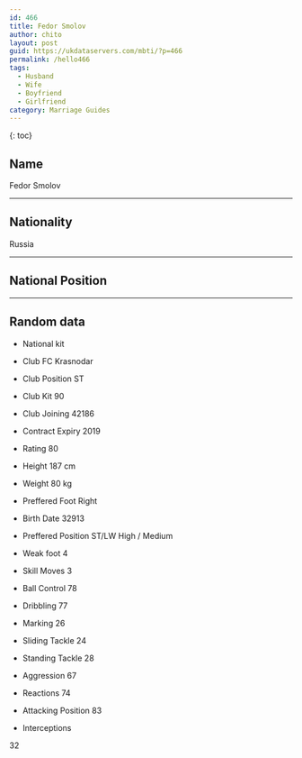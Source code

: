 ```yaml
---
id: 466
title: Fedor Smolov
author: chito
layout: post
guid: https://ukdataservers.com/mbti/?p=466
permalink: /hello466
tags:
  - Husband
  - Wife
  - Boyfriend
  - Girlfriend
category: Marriage Guides
---
```



{: toc}

## Name  
Fedor Smolov 

* * *

## Nationality  
Russia 

* * *

## National Position 

* * *

## Random data 

  * National kit 
  * Club 
FC Krasnodar 

  * Club Position 
ST 

  * Club Kit 
90 

  * Club Joining 
42186 

  * Contract Expiry 
2019 

  * Rating 
80 

  * Height 
187 cm 

  * Weight 
80 kg 

  * Preffered Foot 
Right 

  * Birth Date 
32913 

  * Preffered Position 
ST/LW High / Medium 

  * Weak foot 
4 

  * Skill Moves 
3 

  * Ball Control 
78 

  * Dribbling 
77 

  * Marking 
26 

  * Sliding Tackle 
24 

  * Standing Tackle 
28 

  * Aggression 
67 

  * Reactions 
74 

  * Attacking Position 
83 

  * Interceptions 

32